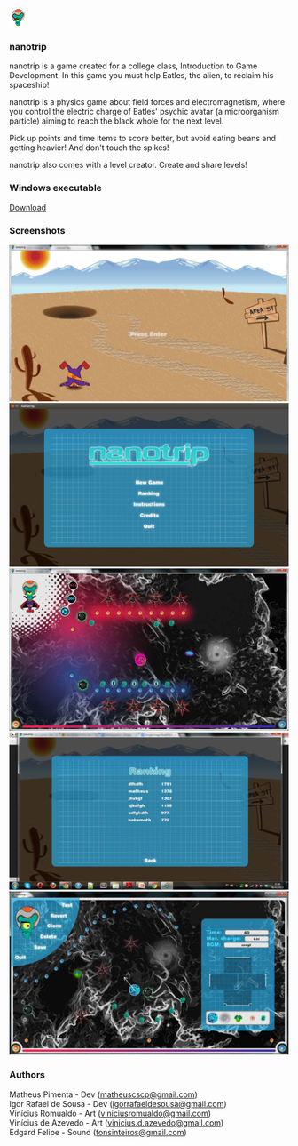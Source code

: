 ![Eatles](https://raw.githubusercontent.com/matheuscscp/nanotrip/gh-pages/images/icon.png)

### nanotrip
nanotrip is a game created for a college class, Introduction to Game Development. In this game you must help Eatles, the alien, to reclaim his spaceship!

nanotrip is a physics game about field forces and electromagnetism, where you control the electric charge of Eatles' psychic avatar (a microorganism particle) aiming to reach the black whole for the next level.

Pick up points and time items to score better, but avoid eating beans and getting heavier! And don't touch the spikes!

nanotrip also comes with a level creator. Create and share levels!

### Windows executable
[Download](https://downloads.sourceforge.net/project/nanotrip/nanotrip.zip?r=https%3A%2F%2Fsourceforge.net%2Fprojects%2Fnanotrip%2F&ts=1360884880&use_mirror=ufpr)

### Screenshots
![Splash screen](https://raw.githubusercontent.com/matheuscscp/nanotrip/gh-pages/images/splash_screen.png)
![Title screen](https://raw.githubusercontent.com/matheuscscp/nanotrip/gh-pages/images/title_screen.png)
![Level one](https://raw.githubusercontent.com/matheuscscp/nanotrip/gh-pages/images/level_one.png)
![Ranking](https://raw.githubusercontent.com/matheuscscp/nanotrip/gh-pages/images/ranking.png)
![Map editor](https://raw.githubusercontent.com/matheuscscp/nanotrip/gh-pages/images/map_editor.png)

### Authors
Matheus Pimenta - Dev (matheuscscp@gmail.com)<br />
Igor Rafael de Sousa - Dev (igorrafaeldesousa@gmail.com)<br />
Vinícius Romualdo - Art (viniciusromualdo@gmail.com)<br />
Vinícius de Azevedo - Art (vinicius.d.azevedo@gmail.com)<br />
Edgard Felipe - Sound (tonsinteiros@gmail.com)
